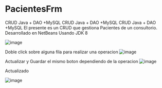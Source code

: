 # PacientesFrm
CRUD Java + DAO +MySQL
CRUD Java + DAO +MySQL CRUD Java + DAO +MySQL El presente es un CRUD que gestiona Pacientes de un consultorio. Desarrollado en NetBeans Usando JDK 8

![image](https://user-images.githubusercontent.com/27839997/233735218-3d23adfa-6617-4f68-984a-b2acf8845264.png)

Doble click sobre alguna fila para realizar una operacion
![image](https://user-images.githubusercontent.com/27839997/233735619-44043708-aa2b-436a-87af-ccf1a40b1ce6.png)

Actualizar y Guardar el mismo boton dependiendo de la operacion
![image](https://user-images.githubusercontent.com/27839997/233735419-da14f296-c6c8-441b-a095-e5120b4c56a3.png)

Actualizado

![image](https://user-images.githubusercontent.com/27839997/233735884-3a41b476-699a-4922-9890-c645f88e4084.png)


